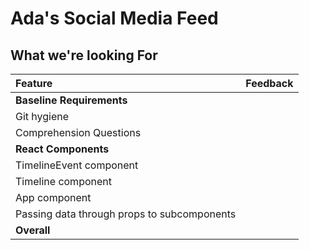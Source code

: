 # Ada's Social Media Feed

## What we're looking For

Feature | Feedback
:------------- | :-------------
**Baseline Requirements** |
Git hygiene |
Comprehension Questions  |    |
**React Components** |
TimelineEvent component  |
Timeline component  |
App component  |
Passing data through props to subcomponents |
**Overall**  |
